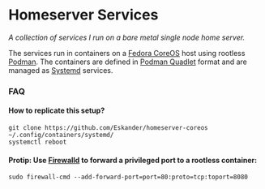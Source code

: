 # Homeserver Services

_A collection of services I run on a bare metal single node home server._

The services run in containers on a [Fedora CoreOS](https://getfedora.org/coreos) host using rootless [Podman](https://podman.io/). The containers are defined in [Podman Quadlet](https://docs.podman.io/en/latest/markdown/podman-systemd.unit.5.html) format and are managed as [Systemd](https://systemd.io/) services.

### FAQ

#### How to replicate this setup?
```
git clone https://github.com/Eskander/homeserver-coreos ~/.config/containers/systemd/
systemctl reboot
```

#### Protip: Use [Firewalld](https://firewalld.org/) to forward a privileged port to a rootless container:
```
sudo firewall-cmd --add-forward-port=port=80:proto=tcp:toport=8080
```
